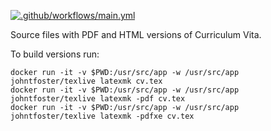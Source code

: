 [![.github/workflows/main.yml](https://github.com/johntfoster/CV/actions/workflows/main.yml/badge.svg)](https://github.com/johntfoster/CV/actions/workflows/main.yml)

Source files with PDF and HTML versions of Curriculum Vita.

To build versions run:

```
docker run -it -v $PWD:/usr/src/app -w /usr/src/app johntfoster/texlive latexmk cv.tex
docker run -it -v $PWD:/usr/src/app -w /usr/src/app johntfoster/texlive latexmk -pdf cv.tex
docker run -it -v $PWD:/usr/src/app -w /usr/src/app johntfoster/texlive latexmk -pdfxe cv.tex
```




